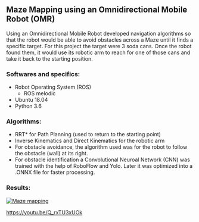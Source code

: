 ## Maze Mapping using an Omnidirectional Mobile Robot (OMR)

Using an Omnidirectional Mobile Robot developed navigation algorithms so that the 
robot would be able to avoid obstacles across a Maze until it finds a specific target. 
For this project the target were 3 soda cans. Once the robot found them, it would 
use its robotic arm to reach for one of those cans and take it back to the starting position.

### Softwares and specifics:
* Robot Operating System (ROS)
  * ROS melodic
* Ubuntu 18.04
* Python 3.6

### Algorithms:
* RRT* for Path Planning (used to return to the starting point)
* Inverse Kinematics and Direct Kinematics for the robotic arm
* For obstacle avoidance, the algorithm used was for the robot to
  follow the obstacle (wall) at its right.
* For obstacle identification a Convolutional Neuroal Network (CNN)
  was trained with the help of RoboFlow and Yolo. Later it was
  optimized into a .ONNX file for faster processing. 
  




### Results:
[![Maze mapping](https://img.youtube.com/vi/Q_rxTU3xUOk/0.jpg)](https://www.youtube.com/watch?v=Q_rxTU3xUOk)

https://youtu.be/Q_rxTU3xUOk
